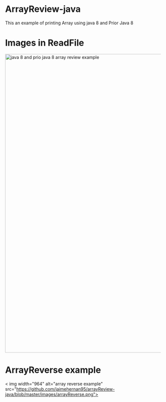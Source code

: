 # ArrayReview-java

 This an example of printing Array using java 8 and Prior Java 8
 
# Images in ReadFile

<img width="964" alt="java 8 and prio java 8  array review example" src="https://github.com/jaimehernan95/arrayReview-java/blob/master/images/%20arrayExample.png">


# ArrayReverse example


< img width="964" alt="array reverse example"   src="https://github.com/jaimehernan95/arrayReview-java/blob/master/images/arrayReverse.png">




